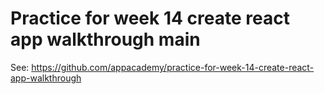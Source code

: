# Practice for week 14 create react app walkthrough main

See: https://github.com/appacademy/practice-for-week-14-create-react-app-walkthrough
